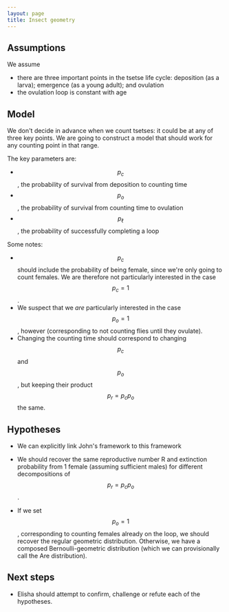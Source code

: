 ```yaml
---
layout: page
title: Insect geometry
---
```


## Assumptions

We assume
* there are three important points in the tsetse life cycle: deposition (as a larva); emergence (as a young adult); and ovulation
* the ovulation loop is constant with age

## Model

We don't decide in advance when we count tsetses: it could be at any of three key points. We are going to construct a model that should work for any counting point in that range.

The key parameters are:
* $$p_c$$, the probability of survival from deposition to counting time
* $$p_o$$, the probability of survival from counting time to ovulation
* $$p_\ell$$, the probability of successfully completing a loop

Some notes:
* $$p_c$$ should include the probability of being female, since we're only going to count females. We are therefore not particularly interested in the case $$p_c=1$$.
* We suspect that we _are_ particularly interested in the case $$p_o=1$$, however (corresponding to not counting flies until they ovulate).
* Changing the counting time should correspond to changing $$p_c$$ and $$p_o$$, but keeping their product $$p_r=p_cp_o$$ the same.

## Hypotheses

* We can explicitly link John's framework to this framework

* We should recover the same reproductive number R and extinction probability from 1 female (assuming sufficient males) for different decompositions of $$p_r=p_cp_o$$.

* If we set $$p_o=1$$, corresponding to counting females already on the loop, we should recover the regular geometric distribution. Otherwise, we have a composed Bernoulli-geometric distribution (which we can provisionally call the Are distribution).

## Next steps

* Elisha should attempt to confirm, challenge or refute each of the hypotheses.
